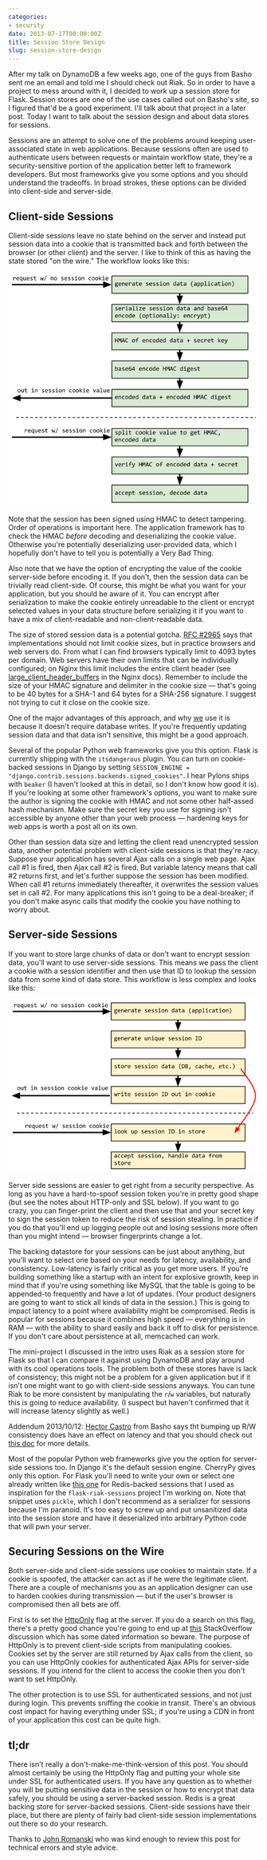 ```yaml
---
categories:
- security
date: 2013-07-17T00:00:00Z
title: Session Store Design
slug: session-store-design
---
```


After my talk on DynamoDB a few weeks ago, one of the guys from Basho sent me an email and told me I should check out Riak. So in order to have a project to mess around with it, I decided to work up a session store for Flask. Session stores are one of the use cases called out on Basho's site, so I figured that'd be a good experiment. I'll talk about that project in a later post. Today I want to talk about the session design and about data stores for sessions.

Sessions are an attempt to solve one of the problems around keeping user-associated state in web applications. Because sessions often are used to authenticate users between requests or maintain workflow state, they're a security-sensitive portion of the application better left to framework developers. But most frameworks give you some options and you should understand the tradeoffs. In broad strokes, these options can be divided into client-side and server-side.

Client-side Sessions
----

Client-side sessions leave no state behind on the server and instead put session data into a cookie that is transmitted back and forth between the browser (or other client) and the server. I like to think of this as having the state stored "on the wire." The workflow looks like this:

![client-side sessions workflow](/images/20130717/client-side-sessions.png)

Note that the session has been signed using HMAC to detect tampering. Order of operations is important here. The application framework has to check the HMAC *before* decoding and deserializing the cookie value. Otherwise you're potentially deserializing user-provided data, which I hopefully don't have to tell you is potentially a Very Bad Thing.

Also note that we have the option of encrypting the value of the cookie server-side before encoding it. If you don't, then the session data can be trivially read client-side. Of course, this might be what you want for your application, but you should be aware of it. You can encrypt after serialization to make the cookie entirely unreadable to the client or encrypt selected values in your data structure before serializing it if you want to have a mix of client-readable and non-client-readable data.

The size of stored session data is a potential gotcha. [RFC #2965](http://www.ietf.org/rfc/rfc2965.txt) says that implementations should not limit cookie sizes, but in practice browsers and web servers do. From what I can find browsers typically limit to 4093 bytes per domain. Web servers have their own limits that can be individually configured; on Nginx this limit includes the entire client header (see [large_client_header_buffers](http://wiki.nginx.org/HttpCoreModule#large_client_header_buffers) in the Nginx docs). Remember to include the size of your HMAC signature and delimiter in the cookie size &mdash; that's going to be 40 bytes for a SHA-1 and 64 bytes for a SHA-256 signature. I suggest not trying to cut it close on the cookie size.

One of the major advantages of this approach, and why [we](https://www.dramafever.com) use it is because it doesn't require database writes. If you're frequently updating session data and that data isn't sensitive, this might be a good approach.

Several of the popular Python web frameworks give you this option. Flask is currently shipping with the `itsdangerous` plugin. You can turn on cookie-backed sessions in Django by setting `SESSION_ENGINE = "django.contrib.sessions.backends.signed_cookies"`. I hear Pylons ships with `beaker` (I haven't looked at this in detail, so I don't know how good it is). If you're looking at some other framework's options, you want to make sure the author is signing the cookie with HMAC and not some other half-assed hash mechanism. Make sure the secret key you use for signing isn't accessible by anyone other than your web process &mdash; hardening keys for web apps is worth a post all on its own.

Other than session data size and letting the client read unencrypted session data, another potential problem with client-side sessions is that they're racy. Suppose your application has several Ajax calls on a single web page. Ajax call #1 is fired, then Ajax call #2 is fired. But variable latency means that call #2 returns first, and let's further suppose the session has been modified. When call #1 returns immediately thereafter, it overwrites the session values set in call #2. For many applications this isn't going to be a deal-breaker; if you don't make async calls that modify the cookie you have nothing to worry about.


Server-side Sessions
----

If you want to store large chunks of data or don't want to encrypt session data, you'll want to use server-side sessions. This means we pass the client a cookie with a session identifier and then use that ID to lookup the session data from some kind of data store. This workflow is less complex and looks like this:

![server-side sessions workflow](/images/20130717/server-side-sessions.png)

Server side sessions are easier to get right from a security perspective. As long as you have a hard-to-spoof session token you're in pretty good shape (but see the notes about HTTP-only and SSL below). If you want to go crazy, you can finger-print the client and then use that and your secret key to sign the session token to reduce the risk of session stealing. In practice if you do that you'll end up logging people out and losing sessions more often than you might intend &mdash; browser fingerprints change a lot.

The backing datastore for your sessions can be just about anything, but you'll want to select one based on your needs for latency, availability, and consistency. Low-latency is fairly critical as you get more users. If you're building something like a startup with an intent for explosive growth, keep in mind that if you're using something like MySQL that the table is going to be appended-to frequently and have a lot of updates. (Your product designers are going to want to stick all kinds of data in the session.) This is going to impact latency to a point where availability might be compromised. Redis is popular for sessions because it combines high speed &mdash; everything is in RAM &mdash; with the ability to shard easily and back it off to disk for persistence. If you don't care about persistence at all, memcached can work.

The mini-project I discussed in the intro uses Riak as a session store for Flask so that I can compare it against using DynamoDB and play around with its cool operations tools. The problem both of these stores have is lack of consistency; this might not be a problem for a given application but if it isn't one might want to go with client-side sessions anyways. You can tune Riak to be more consistent by manipulating the `r`/`w` variables, but naturally this is going to reduce availability. (I suspect but haven't confirmed that it will increase latency slightly as well.)

<aside>Addendum 2013/10/12: <a href ="https://twitter.com/hectcastro/statuses/357834726419087360">Hector Castro</a> from Basho says tht bumping up R/W consistency does have an effect on latency and that you should check out <a href="http://basho.com/riaks-config-behaviors-part-2/">this doc</a> for more details.</aside>

Most of the popular Python web frameworks give you the option for server-side sessions too. In Django it's the default session engine. CherryPy gives only this option. For Flask you'll need to write your own or select one already written like [this one](http://flask.pocoo.org/snippets/75/) for Redis-backed sessions that I used as inspiration for the `flask-riak-sessions` project I'm working on. Note that snippet uses `pickle`, which I don't recommend as a serializer for sessions because I'm paranoid. It's too easy to screw up and put unsanitized data into the session store and have it deserialized into arbitrary Python code that will pwn your server.


Securing Sessions on the Wire
----

Both server-side and client-side sessions use cookies to maintain state. If a cookie is spoofed, the attacker can act as if he were the legitimate client. There are a couple of mechanisms you as an application designer can use to harden cookies during transmission &mdash; but if the user's browser is compromised then all bets are off.

First is to set the [HttpOnly](http://tools.ietf.org/html/rfc6265#section-5.2.6) flag at the server. If you do a search on this flag, there's a pretty good chance you're going to end up at [this](http://stackoverflow.com/questions/27972/how-do-httponly-cookies-work-with-ajax-requests) StackOverflow discussion which has some dated information so beware. The purpose of HttpOnly is to prevent client-side scripts from manipulating cookies. Cookies set by the server are still returned by Ajax calls from the client, so you can use HttpOnly cookies for authenticated Ajax APIs for server-side sessions. If you intend for the client to access the cookie then you don't want to set HttpOnly.

The other protection is to use SSL for authenticated sessions, and not just during login. This prevents sniffing the cookie in transit. There's an obvious cost impact for having everything under SSL; if you're using a CDN in front of your application this cost can be quite high.


tl;dr
----

There isn't really a don't-make-me-think-version of this post. You should almost certainly be using the HttpOnly flag and putting your whole site under SSL for authenticated users. If you have any question as to whether you will be putting sensitive data in the session or how to encrypt that data safely, you should be using a server-backed session. Redis is a great backing store for server-backed sessions. Client-side sessions have their place, but there are plenty of fairly bad client-side session implementations out there so do your research.

<aside>Thanks to <a href="https://github.com/JohnRomanski">John Romanski</a> who was kind enough to review this post for technical errors and style advice.</aside>
